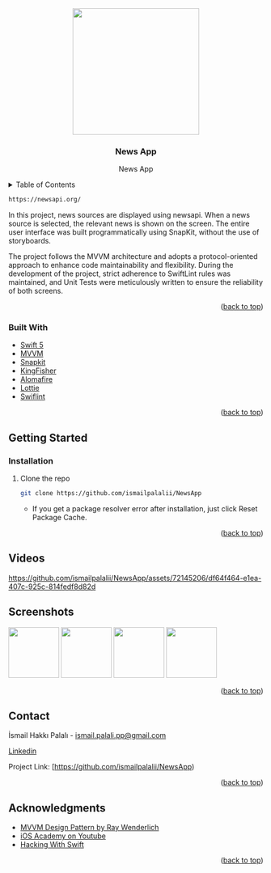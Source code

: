 <!-- PROJECT LOGO -->
<div align="center">
  <img src="https://github.com/ismailpalalii/NewsApp/assets/72145206/886d7d93-1d2b-468f-9cde-f715e7d3c8f8" align="center" width="250" height="250">
  </a>
  <h3 align="center"> News App</h3>

  <p align="center">
    News App
    <br />
</div>

<!-- TABLE OF CONTENTS -->
<details>
  <summary>Table of Contents</summary>
  <ol>
    <li>
      <a href="#about-the-project">About The Project</a>
      <ul>
        <li><a href="#built-with">Built With</a></li>
      </ul>
    </li>
    <li>
      <a href="#getting-started">Getting Started</a>
      <ul>
        <li><a href="#swiftpackagemanager">SPM</a></li>
        <li><a href="#installation">Installation</a></li>
      </ul>
    </li>
    <li><a href="#screenshots">Screenshots</a></li>
    <li><a href="#contact">Contact</a></li>
  </ol>
</details>

<!-- ABOUT THE PROJECT -->
  
   ```sh
  https://newsapi.org/
   ```
<!-- ABOUT THE PROJECT -->

In this project, news sources are displayed using newsapi. 
When a news source is selected, the relevant news is shown on the screen. 
The entire user interface was built programmatically using SnapKit, without the use of storyboards.

The project follows the MVVM architecture and adopts a protocol-oriented approach to enhance code maintainability and flexibility. During the development of the project, strict adherence to SwiftLint rules was maintained, and Unit Tests were meticulously written to ensure the reliability of both screens.




<p align="right">(<a href="#top">back to top</a>)</p>

### Built With

* [Swift 5](https://swift.org/blog/swift-5-released/)
* [MVVM](https://en.wikipedia.org/wiki/Model–view–viewmodel)
* [Snapkit](https://github.com/SnapKit/SnapKit)
* [KingFisher](https://github.com/onevcat/Kingfisher)
* [Alomafire](https://github.com/Alamofire/Alamofire)
* [Lottie](https://lottiefiles.com/)
* [Swiflint](https://github.com/realm/SwiftLint)



<p align="right">(<a href="#top">back to top</a>)</p>

<!-- GETTING STARTED -->
## Getting Started

### Installation

1. Clone the repo
   ```sh
   git clone https://github.com/ismailpalalii/NewsApp
   ```  
   - If you get a package resolver error after installation, just click Reset Package Cache.
   
<p align="right">(<a href="#top">back to top</a>)</p>

<!-- Screenshots -->
## Videos



https://github.com/ismailpalalii/NewsApp/assets/72145206/df64f464-e1ea-407c-925c-814fedf8d82d



## Screenshots
<img src="https://github.com/ismailpalalii/NewsApp/assets/72145206/df5ab046-f10b-4b40-b26b-bf35c56b389f" width="100">
<img src="https://github.com/ismailpalalii/NewsApp/assets/72145206/946c0112-831a-411c-8744-b281ecce883f" width="100">
<img src="https://github.com/ismailpalalii/NewsApp/assets/72145206/4838cf5a-b0aa-4a2f-8837-74ebb115a006" width="100">
<img src="https://github.com/ismailpalalii/NewsApp/assets/72145206/dbaec705-b674-401c-aa8d-2b1c6b5a4f94" width="100">

<p align="right">(<a href="#top">back to top</a>)</p>

<!-- CONTACT -->
## Contact

İsmail Hakkı Palalı - ismail.palali.pp@gmail.com

[Linkedin](https://www.linkedin.com/in/ismailhakkipalali/)

Project Link:
    [https://github.com/ismailpalalii/NewsApp)

<p align="right">(<a href="#top">back to top</a>)</p>

<!-- ACKNOWLEDGMENTS -->
## Acknowledgments
* [MVVM Design Pattern by Ray Wenderlich](https://www.raywenderlich.com/34-design-patterns-by-tutorials-mvvm)
* [iOS Academy on Youtube](https://www.youtube.com/c/iOSAcademy)
* [Hacking With Swift](https://www.hackingwithswift.com)
<p align="right">(<a href="#top">back to top</a>)</p>
